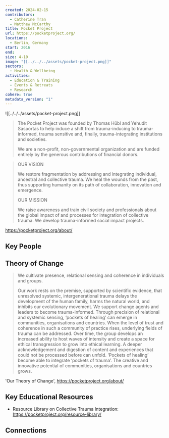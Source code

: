 ```yaml
---
created: 2024-02-15
contributors:
  - Catherine Tran
  - Matthew McCarthy
title: Pocket Project
url: https://pocketproject.org/
locations:
  - Berlin, Germany
start: 2016
end: 
size: 4-10
image: "[[../../../assets/pocket-project.png]]"
sectors:
  - Health & Wellbeing
activities:
  - Education & Training
  - Events & Retreats
  - Research
cohere: true
metadata_version: "1"
---
```

![[../../../assets/pocket-project.png]]

>The Pocket Project was founded by Thomas Hübl and Yehudit Sasportas to help induce a shift from trauma-inducing to trauma-informed, trauma sensitive and, finally, trauma-integrating institutions and societies.
>
>We are a non-profit, non-governmental organization and are funded entirely by the generous contributions of financial donors.

>OUR VISION
>
>We restore fragmentation by addressing and integrating individual, ancestral and collective trauma. We heal the wounds from the past, thus supporting humanity on its path of collaboration, innovation and emergence.
>
>OUR MISSION
>
>We raise awareness and train civil society and professionals about the global impact of and processes for integration of collective trauma. We develop trauma-informed social impact projects.

https://pocketproject.org/about/
## Key People

## Theory of Change

>We cultivate presence, relational sensing and coherence in individuals and groups.
>
>Our work rests on the premise, supported by scientific evidence, that unresolved systemic, intergenerational trauma delays the development of the human family, harms the natural world, and inhibits our evolutionary movement. We support change agents and leaders to become trauma-informed. Through precision of relational and systemic sensing, ‘pockets of healing’ can emerge in communities, organisations and countries. When the level of trust and coherence in such a community of practice rises, underlying fields of trauma can be addressed. Over time, the group develops an increased ability to host waves of intensity and create a space for ethical transgression to grow into ethical learning. A deeper acknowledgement and digestion of content and experiences that could not be processed before can unfold. ‘Pockets of healing’ become able to integrate ‘pockets of trauma’. The creative and innovative potential of communities, organisations and countries grows.

'Our Theory of Change', https://pocketproject.org/about/

## Key Educational Resources

- Resource Library on Collective Trauma Integration: https://pocketproject.org/resource-library/

## Connections










